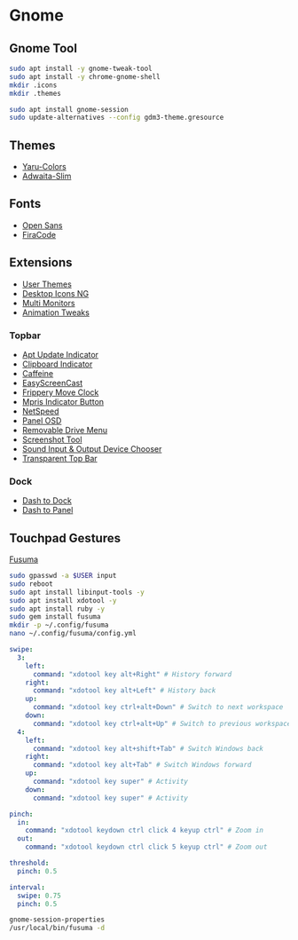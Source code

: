 # Gnome

## Gnome Tool
```BASH
sudo apt install -y gnome-tweak-tool
sudo apt install -y chrome-gnome-shell
mkdir .icons
mkdir .themes

sudo apt install gnome-session
sudo update-alternatives --config gdm3-theme.gresource
```

## Themes
- [Yaru-Colors](https://www.gnome-look.org/p/1299514/)  
- [Adwaita-Slim](https://github.com/archbyte/Adwaita-Slim)

## Fonts
- [Open Sans](https://fonts.google.com/specimen/Open+Sans)  
- [FiraCode](https://github.com/tonsky/FiraCode)  

## Extensions
- [User Themes](https://extensions.gnome.org/extension/19/user-themes/)
- [Desktop Icons NG](https://extensions.gnome.org/extension/2087/desktop-icons-ng-ding/)
- [Multi Monitors](https://extensions.gnome.org/extension/921/multi-monitors-add-on/)
- [Animation Tweaks](https://extensions.gnome.org/extension/1680/animation-tweaks/)

### Topbar
- [Apt Update Indicator](https://extensions.gnome.org/extension/1139/apt-update-indicator/)
- [Clipboard Indicator](https://extensions.gnome.org/extension/779/clipboard-indicator/)
- [Caffeine](https://extensions.gnome.org/extension/517/caffeine/)
- [EasyScreenCast](https://extensions.gnome.org/extension/690/easyscreencast/)
- [Frippery Move Clock ](https://extensions.gnome.org/extension/2/move-clock/)
- [Mpris Indicator Button](https://extensions.gnome.org/extension/1379/mpris-indicator-button/)
- [NetSpeed](https://extensions.gnome.org/extension/104/netspeed/)
- [Panel OSD](https://extensions.gnome.org/extension/708/panel-osd/)
- [Removable Drive Menu](https://extensions.gnome.org/extension/7/removable-drive-menu/)
- [Screenshot Tool](https://extensions.gnome.org/extension/1112/screenshot-tool/)
- [Sound Input & Output Device Chooser](https://extensions.gnome.org/extension/906/sound-output-device-chooser/)
- [Transparent Top Bar](https://extensions.gnome.org/extension/1708/transparent-top-bar/)

### Dock
- [Dash to Dock](https://extensions.gnome.org/extension/307/dash-to-dock/)  
- [Dash to Panel](https://extensions.gnome.org/extension/1160/dash-to-panel/)  



## Touchpad Gestures 
[Fusuma](https://github.com/iberianpig/fusuma)

```bash
sudo gpasswd -a $USER input
sudo reboot
sudo apt install libinput-tools -y
sudo apt install xdotool -y
sudo apt install ruby -y
sudo gem install fusuma
mkdir -p ~/.config/fusuma
nano ~/.config/fusuma/config.yml
```

```yaml
swipe:
  3:
    left:
      command: "xdotool key alt+Right" # History forward
    right:
      command: "xdotool key alt+Left" # History back
    up:
      command: "xdotool key ctrl+alt+Down" # Switch to next workspace
    down:
      command: "xdotool key ctrl+alt+Up" # Switch to previous workspace
  4:
    left:
      command: "xdotool key alt+shift+Tab" # Switch Windows back
    right:
      command: "xdotool key alt+Tab" # Switch Windows forward
    up:
      command: "xdotool key super" # Activity
    down:
      command: "xdotool key super" # Activity

pinch:
  in:
    command: "xdotool keydown ctrl click 4 keyup ctrl" # Zoom in
  out:
    command: "xdotool keydown ctrl click 5 keyup ctrl" # Zoom out

threshold:
  pinch: 0.5

interval:
  swipe: 0.75
  pinch: 0.5

```

```bash
gnome-session-properties
/usr/local/bin/fusuma -d
```



